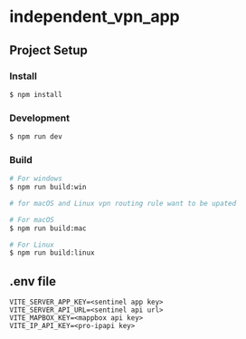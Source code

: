 # independent_vpn_app

## Project Setup
### Install

```bash
$ npm install
```

### Development

```bash
$ npm run dev
```

### Build

```bash
# For windows
$ npm run build:win

# for macOS and Linux vpn routing rule want to be upated

# For macOS
$ npm run build:mac

# For Linux
$ npm run build:linux
```


## .env file 
```
VITE_SERVER_APP_KEY=<sentinel app key>
VITE_SERVER_API_URL=<sentinel api url>
VITE_MAPBOX_KEY=<mappbox api key>
VITE_IP_API_KEY=<pro-ipapi key>
```
